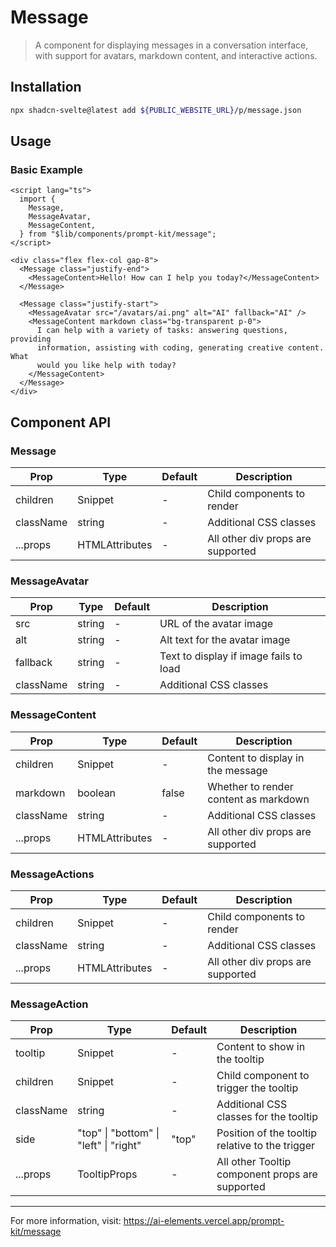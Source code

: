 # Message

> A component for displaying messages in a conversation interface, with support for avatars, markdown content, and interactive actions.

## Installation

```bash
npx shadcn-svelte@latest add ${PUBLIC_WEBSITE_URL}/p/message.json
```

## Usage

### Basic Example

```svelte
<script lang="ts">
  import {
    Message,
    MessageAvatar,
    MessageContent,
  } from "$lib/components/prompt-kit/message";
</script>

<div class="flex flex-col gap-8">
  <Message class="justify-end">
    <MessageContent>Hello! How can I help you today?</MessageContent>
  </Message>

  <Message class="justify-start">
    <MessageAvatar src="/avatars/ai.png" alt="AI" fallback="AI" />
    <MessageContent markdown class="bg-transparent p-0">
      I can help with a variety of tasks: answering questions, providing
      information, assisting with coding, generating creative content. What
      would you like help with today?
    </MessageContent>
  </Message>
</div>
```

## Component API

### Message

| Prop      | Type                           | Default | Description                       |
| --------- | ------------------------------ | ------- | --------------------------------- |
| children  | Snippet                        | -       | Child components to render        |
| className | string                         | -       | Additional CSS classes            |
| ...props  | HTMLAttributes<HTMLDivElement> | -       | All other div props are supported |

### MessageAvatar

| Prop      | Type   | Default | Description                            |
| --------- | ------ | ------- | -------------------------------------- |
| src       | string | -       | URL of the avatar image                |
| alt       | string | -       | Alt text for the avatar image          |
| fallback  | string | -       | Text to display if image fails to load |
| className | string | -       | Additional CSS classes                 |

### MessageContent

| Prop      | Type                           | Default | Description                           |
| --------- | ------------------------------ | ------- | ------------------------------------- |
| children  | Snippet                        | -       | Content to display in the message     |
| markdown  | boolean                        | false   | Whether to render content as markdown |
| className | string                         | -       | Additional CSS classes                |
| ...props  | HTMLAttributes<HTMLDivElement> | -       | All other div props are supported     |

### MessageActions

| Prop      | Type                           | Default | Description                       |
| --------- | ------------------------------ | ------- | --------------------------------- |
| children  | Snippet                        | -       | Child components to render        |
| className | string                         | -       | Additional CSS classes            |
| ...props  | HTMLAttributes<HTMLDivElement> | -       | All other div props are supported |

### MessageAction

| Prop      | Type                                   | Default | Description                                     |
| --------- | -------------------------------------- | ------- | ----------------------------------------------- |
| tooltip   | Snippet                                | -       | Content to show in the tooltip                  |
| children  | Snippet                                | -       | Child component to trigger the tooltip          |
| className | string                                 | -       | Additional CSS classes for the tooltip          |
| side      | "top" \| "bottom" \| "left" \| "right" | "top"   | Position of the tooltip relative to the trigger |
| ...props  | TooltipProps                           | -       | All other Tooltip component props are supported |

---

For more information, visit: https://ai-elements.vercel.app/prompt-kit/message
